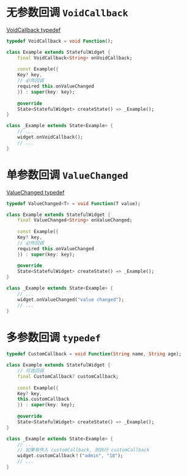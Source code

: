 # 无参数回调 `VoidCallback`

[VoidCallback typedef](https://api.flutter.dev/flutter/dart-ui/VoidCallback.html)

```dart
typedef VoidCallback = void Function(); 
```

```dart
class Example extends StatefulWidget {
	final VoidCallback<String> onVoidCallback;
	
	const Example({
	Key? key,
	// 必传回调
	required this.onValueChanged
	}) : super(key: key);
	
	@override
	State<StatefulWidget> createState() => _Example();
}

class _Example extends State<Example> {
	// ...
	widget.onVoidCallback();
	// ...
}
```

# 单参数回调 `ValueChanged`

[ValueChanged typedef](https://api.flutter.dev/flutter/foundation/ValueChanged.html)

```dart
typedef ValueChanged<T> = void Function(T value);
```

```dart
class Example extends StatefulWidget {
	final ValueChanged<String> onValueChanged;
	
	const Example({
	Key? key,
	// 必传回调
	required this.onValueChanged
	}) : super(key: key);
	
	@override
	State<StatefulWidget> createState() => _Example();
}

class _Example extends State<Example> {
	// ...
	widget.onValueChanged("value changed");
	// ...
}
```

# 多参数回调 `typedef`

```dart
typedef CustomCallback = void Function(String name, String age);

class Example extends StatefulWidget {
	// 可选回调
	final CustomCallback? customCallback;
	
	const Example({
	Key? key,
	this.customCallback
	}) : super(key: key);
	
	@override
	State<StatefulWidget> createState() => _Example();
}

class _Example extends State<Example> {
	// ...
	// 如果有传入 customCallback, 则执行 customCallback
	widget.customCallback！("admin", "18");
	// ...
}
```